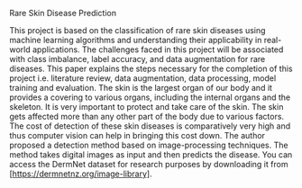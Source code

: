 Rare Skin Disease Prediction

This project is based on the classification of rare skin diseases using machine learning algorithms and understanding their applicability in real-world applications. The challenges faced in this project will be associated with class imbalance, label accuracy, and data augmentation for rare diseases. This paper explains the steps necessary for the completion of this project i.e. literature review, data augmentation, data processing, model training and evaluation. The skin is the largest organ of our body and it provides a covering to various organs, including the internal organs and the skeleton. It is very important to protect and take care of the skin. The skin gets affected more than any other part of the body due to various factors. The cost of detection of these skin diseases is comparatively very high and thus computer vision can help in bringing this cost down. The author proposed a detection method based on image-processing techniques. The method takes digital images as input and then predicts the disease.
You can access the DermNet dataset for research purposes by downloading it from [https://dermnetnz.org/image-library].
